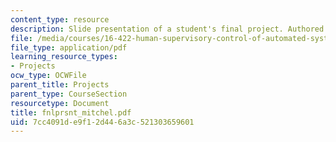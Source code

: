 ```yaml
---
content_type: resource
description: Slide presentation of a student's final project. Authored by Paul Mitchell.
file: /media/courses/16-422-human-supervisory-control-of-automated-systems-spring-2004/7cc4091de9f12d446a3c521303659601_fnlprsnt_mitchel.pdf
file_type: application/pdf
learning_resource_types:
- Projects
ocw_type: OCWFile
parent_title: Projects
parent_type: CourseSection
resourcetype: Document
title: fnlprsnt_mitchel.pdf
uid: 7cc4091d-e9f1-2d44-6a3c-521303659601
---
```

